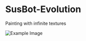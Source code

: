 # SusBot-Evolution
Painting with infinite textures

![Example Image](https://imgtr.ee/images/2023/05/31/1B7PM.png)

